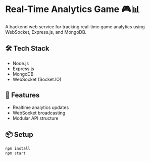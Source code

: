 # Real-Time Analytics Game 🎮📊

A backend web service for tracking real-time game analytics using WebSocket, Express.js, and MongoDB.

## 🛠 Tech Stack
- Node.js
- Express.js
- MongoDB
- WebSocket (Socket.IO)

## 🚀 Features
- Realtime analytics updates
- WebSocket broadcasting
- Modular API structure

## 📦 Setup
```bash
npm install
npm start

